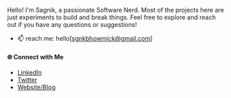 Hello! I'm Sagnik, a passionate Software Nerd. Most of the projects here are just experiments to build and break things. Feel free to explore and reach out if you have any questions or suggestions!


- 📫 reach me: hello[sgnkbhowmick@gmail.com]

#### 🌐 Connect with Me

- [LinkedIn](https://www.linkedin.com/in/hellosagnik)
- [Twitter](https://x.com/thefarzibatman)
- [Website/Blog](https://mesagnik.in)
